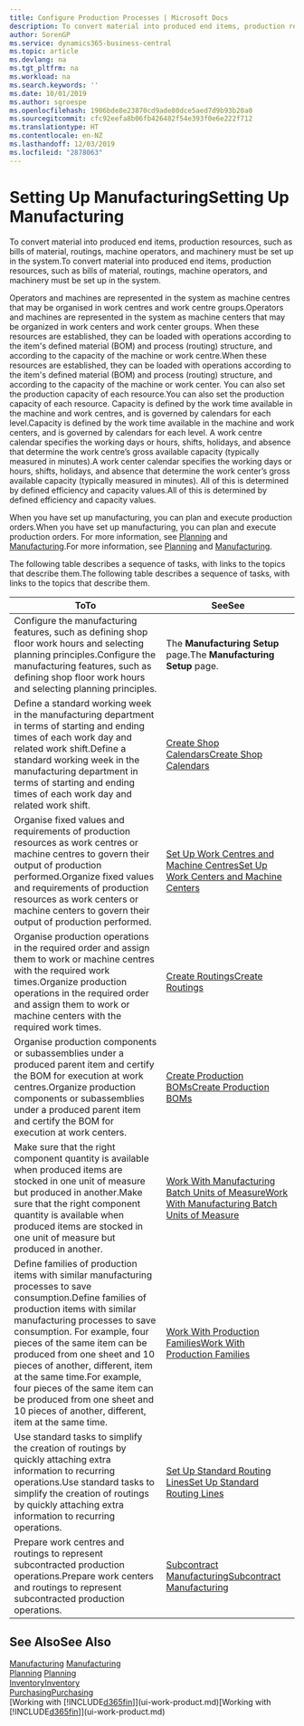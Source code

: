 ```yaml
---
title: Configure Production Processes | Microsoft Docs
description: To convert material into produced end items, production resources, such as bills of material, routings, machine operators, and machinery must be set up in the system.
author: SorenGP
ms.service: dynamics365-business-central
ms.topic: article
ms.devlang: na
ms.tgt_pltfrm: na
ms.workload: na
ms.search.keywords: ''
ms.date: 10/01/2019
ms.author: sgroespe
ms.openlocfilehash: 1906bde8e23870cd9ade80dce5aed7d9b93b20a0
ms.sourcegitcommit: cfc92eefa8b06fb426482f54e393f0e6e222f712
ms.translationtype: HT
ms.contentlocale: en-NZ
ms.lasthandoff: 12/03/2019
ms.locfileid: "2878063"
---
```

# <a name="setting-up-manufacturing"></a><span data-ttu-id="f6e34-103">Setting Up Manufacturing</span><span class="sxs-lookup"><span data-stu-id="f6e34-103">Setting Up Manufacturing</span></span>
<span data-ttu-id="f6e34-104">To convert material into produced end items, production resources, such as bills of material, routings, machine operators, and machinery must be set up in the system.</span><span class="sxs-lookup"><span data-stu-id="f6e34-104">To convert material into produced end items, production resources, such as bills of material, routings, machine operators, and machinery must be set up in the system.</span></span>

<span data-ttu-id="f6e34-105">Operators and machines are represented in the system as machine centres that may be organised in work centres and work centre groups.</span><span class="sxs-lookup"><span data-stu-id="f6e34-105">Operators and machines are represented in the system as machine centers that may be organized in work centers and work center groups.</span></span> <span data-ttu-id="f6e34-106">When these resources are established, they can be loaded with operations according to the item's defined material (BOM) and process (routing) structure, and according to the capacity of the machine or work centre.</span><span class="sxs-lookup"><span data-stu-id="f6e34-106">When these resources are established, they can be loaded with operations according to the item's defined material (BOM) and process (routing) structure, and according to the capacity of the machine or work center.</span></span> <span data-ttu-id="f6e34-107">You can also set the production capacity of each resource.</span><span class="sxs-lookup"><span data-stu-id="f6e34-107">You can also set the production capacity of each resource.</span></span> <span data-ttu-id="f6e34-108">Capacity is defined by the work time available in the machine and work centres, and is governed by calendars for each level.</span><span class="sxs-lookup"><span data-stu-id="f6e34-108">Capacity is defined by the work time available in the machine and work centers, and is governed by calendars for each level.</span></span> <span data-ttu-id="f6e34-109">A work centre calendar specifies the working days or hours, shifts, holidays, and absence that determine the work centre’s gross available capacity (typically measured in minutes).</span><span class="sxs-lookup"><span data-stu-id="f6e34-109">A work center calendar specifies the working days or hours, shifts, holidays, and absence that determine the work center’s gross available capacity (typically measured in minutes).</span></span> <span data-ttu-id="f6e34-110">All of this is determined by defined efficiency and capacity values.</span><span class="sxs-lookup"><span data-stu-id="f6e34-110">All of this is determined by defined efficiency and capacity values.</span></span>  

<span data-ttu-id="f6e34-111">When you have set up manufacturing, you can plan and execute production orders.</span><span class="sxs-lookup"><span data-stu-id="f6e34-111">When you have set up manufacturing, you can plan and execute production orders.</span></span> <span data-ttu-id="f6e34-112">For more information, see [Planning](production-planning.md) and [Manufacturing](production-manage-manufacturing.md).</span><span class="sxs-lookup"><span data-stu-id="f6e34-112">For more information, see [Planning](production-planning.md) and [Manufacturing](production-manage-manufacturing.md).</span></span>  

 <span data-ttu-id="f6e34-113">The following table describes a sequence of tasks, with links to the topics that describe them.</span><span class="sxs-lookup"><span data-stu-id="f6e34-113">The following table describes a sequence of tasks, with links to the topics that describe them.</span></span>   

|<span data-ttu-id="f6e34-114">**To**</span><span class="sxs-lookup"><span data-stu-id="f6e34-114">**To**</span></span>|<span data-ttu-id="f6e34-115">**See**</span><span class="sxs-lookup"><span data-stu-id="f6e34-115">**See**</span></span>|  
|------------|-------------|  
|<span data-ttu-id="f6e34-116">Configure the manufacturing features, such as defining shop floor work hours and selecting planning principles.</span><span class="sxs-lookup"><span data-stu-id="f6e34-116">Configure the manufacturing features, such as defining shop floor work hours and selecting planning principles.</span></span>|<span data-ttu-id="f6e34-117">The **Manufacturing Setup** page.</span><span class="sxs-lookup"><span data-stu-id="f6e34-117">The **Manufacturing Setup** page.</span></span>|  
|<span data-ttu-id="f6e34-118">Define a standard working week in the manufacturing department in terms of starting and ending times of each work day and related work shift.</span><span class="sxs-lookup"><span data-stu-id="f6e34-118">Define a standard working week in the manufacturing department in terms of starting and ending times of each work day and related work shift.</span></span>|[<span data-ttu-id="f6e34-119">Create Shop Calendars</span><span class="sxs-lookup"><span data-stu-id="f6e34-119">Create Shop Calendars</span></span>](production-how-to-create-work-center-calendars.md)|  
|<span data-ttu-id="f6e34-120">Organise fixed values and requirements of production resources as work centres or machine centres to govern their output of production performed.</span><span class="sxs-lookup"><span data-stu-id="f6e34-120">Organize fixed values and requirements of production resources as work centers or machine centers to govern their output of production performed.</span></span>|[<span data-ttu-id="f6e34-121">Set Up Work Centres and Machine Centres</span><span class="sxs-lookup"><span data-stu-id="f6e34-121">Set Up Work Centers and Machine Centers</span></span>](production-how-to-set-up-work-and-machine-centers.md)|
|<span data-ttu-id="f6e34-122">Organise production operations in the required order and assign them to work or machine centres with the required work times.</span><span class="sxs-lookup"><span data-stu-id="f6e34-122">Organize production operations in the required order and assign them to work or machine centers with the required work times.</span></span>|[<span data-ttu-id="f6e34-123">Create Routings</span><span class="sxs-lookup"><span data-stu-id="f6e34-123">Create Routings</span></span>](production-how-to-create-routings.md)|
|<span data-ttu-id="f6e34-124">Organise production components or subassemblies under a produced parent item and certify the BOM for execution at work centres.</span><span class="sxs-lookup"><span data-stu-id="f6e34-124">Organize production components or subassemblies under a produced parent item and certify the BOM for execution at work centers.</span></span>|[<span data-ttu-id="f6e34-125">Create Production BOMs</span><span class="sxs-lookup"><span data-stu-id="f6e34-125">Create Production BOMs</span></span>](production-how-to-create-production-boms.md)|
|<span data-ttu-id="f6e34-126">Make sure that the right component quantity is available when produced items are stocked in one unit of measure but produced in another.</span><span class="sxs-lookup"><span data-stu-id="f6e34-126">Make sure that the right component quantity is available when produced items are stocked in one unit of measure but produced in another.</span></span>|[<span data-ttu-id="f6e34-127">Work With Manufacturing Batch Units of Measure</span><span class="sxs-lookup"><span data-stu-id="f6e34-127">Work With Manufacturing Batch Units of Measure</span></span>](production-how-to-use-the-manufacturing-batch-unit-of-measure.md)|  
|<span data-ttu-id="f6e34-128">Define families of production items with similar manufacturing processes to save consumption.</span><span class="sxs-lookup"><span data-stu-id="f6e34-128">Define families of production items with similar manufacturing processes to save consumption.</span></span> <span data-ttu-id="f6e34-129">For example, four pieces of the same item can be produced from one sheet and 10 pieces of another, different, item at the same time.</span><span class="sxs-lookup"><span data-stu-id="f6e34-129">For example, four pieces of the same item can be produced from one sheet and 10 pieces of another, different, item at the same time.</span></span>|[<span data-ttu-id="f6e34-130">Work With Production Families</span><span class="sxs-lookup"><span data-stu-id="f6e34-130">Work With Production Families</span></span>](production-how-work-family.md)|
|<span data-ttu-id="f6e34-131">Use standard tasks to simplify the creation of routings by quickly attaching extra information to recurring operations.</span><span class="sxs-lookup"><span data-stu-id="f6e34-131">Use standard tasks to simplify the creation of routings by quickly attaching extra information to recurring operations.</span></span>|[<span data-ttu-id="f6e34-132">Set Up Standard Routing Lines</span><span class="sxs-lookup"><span data-stu-id="f6e34-132">Set Up Standard Routing Lines</span></span>](production-how-set-up-standard-routing-lines.md)|  
|<span data-ttu-id="f6e34-133">Prepare work centres and routings to represent subcontracted production operations.</span><span class="sxs-lookup"><span data-stu-id="f6e34-133">Prepare work centers and routings to represent subcontracted production operations.</span></span>|[<span data-ttu-id="f6e34-134">Subcontract Manufacturing</span><span class="sxs-lookup"><span data-stu-id="f6e34-134">Subcontract Manufacturing</span></span>](production-how-to-subcontract-manufacturing.md)|  

## <a name="see-also"></a><span data-ttu-id="f6e34-135">See Also</span><span class="sxs-lookup"><span data-stu-id="f6e34-135">See Also</span></span>
<span data-ttu-id="f6e34-136">[Manufacturing](production-manage-manufacturing.md)  </span><span class="sxs-lookup"><span data-stu-id="f6e34-136">[Manufacturing](production-manage-manufacturing.md)  </span></span>  
<span data-ttu-id="f6e34-137">[Planning](production-planning.md) </span><span class="sxs-lookup"><span data-stu-id="f6e34-137">[Planning](production-planning.md) </span></span>  
[<span data-ttu-id="f6e34-138">Inventory</span><span class="sxs-lookup"><span data-stu-id="f6e34-138">Inventory</span></span>](inventory-manage-inventory.md)  
[<span data-ttu-id="f6e34-139">Purchasing</span><span class="sxs-lookup"><span data-stu-id="f6e34-139">Purchasing</span></span>](purchasing-manage-purchasing.md)  
<span data-ttu-id="f6e34-140">[Working with [!INCLUDE[d365fin](includes/d365fin_md.md)]](ui-work-product.md)</span><span class="sxs-lookup"><span data-stu-id="f6e34-140">[Working with [!INCLUDE[d365fin](includes/d365fin_md.md)]](ui-work-product.md)</span></span>
